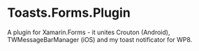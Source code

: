 Toasts.Forms.Plugin
===================

A plugin for Xamarin.Forms - it unites Crouton (Android), TWMessageBarManager (iOS) and my toast notificator for WP8. 
